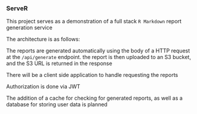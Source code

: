 ### ServeR

This project serves as a demonstration of a full stack `R Markdown` report generation service

The architecture is as follows:

The reports are generated automatically using the body of a HTTP request at the `/api/generate` endpoint. the report is then uploaded to an S3 bucket, and the S3 URL is returned in the response

There will be a client side application to handle requesting the reports

Authorization is done via JWT

The addition of a cache for checking for generated reports, as well as a database for storing user data is planned